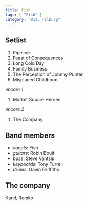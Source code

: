 ```yaml
---
title: Fish
tags: [ "Fish" ]
category: "013, Tilburg"
---
```

Setlist
-------
1. Pipeline
1. Feast of Consequences
1. Long Cold Day
1. Family Business
1. The Perception of Johnny Punter
1. Misplaced Childhood

_encore 1_

1. Market Square Heroes

_encore 2_

1. The Company

Band members
------------
* _vocals_: Fish
* _guitars_: Robin Boult
* _bass_: Steve Vantsis
* _keyboards_: Tony Turrell
* _drums_: Gavin Griffiths

The company
-----------
Karel, Remko
